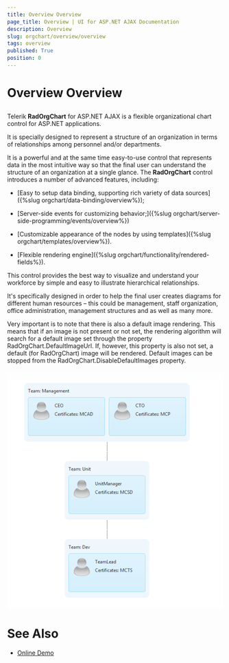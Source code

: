 ```yaml
---
title: Overview Overview
page_title: Overview | UI for ASP.NET AJAX Documentation
description: Overview
slug: orgchart/overview/overview
tags: overview
published: True
position: 0
---
```


# Overview Overview



## 

Telerik __RadOrgChart__ for ASP.NET AJAX is a flexible organizational chart control for ASP.NET applications.

It is specially designed to represent a structure of an organization in terms of relationships among personnel and/or departments.

It is a powerful and at the same time easy-to-use control that represents data in the most intuitive way so that the final user can understand the structure of an organization at a single glance. The __RadOrgChart__ control introduces a number of advanced features, including:

* [Easy to setup data binding, supporting rich variety of data sources]({%slug orgchart/data-binding/overview%});

* [Server-side events for customizing behavior;]({%slug orgchart/server-side-programming/events/overview%})

* [Customizable appearance of the nodes by using templates]({%slug orgchart/templates/overview%}).

* [Flexible rendering engine]({%slug orgchart/functionality/rendered-fields%}).

This control provides the best way to visualize and understand your workforce by simple and easy to illustrate hierarchical relationships.

It's specifically designed in order to help the final user creates diagrams for different human resources – this could be management, staff organization, office administration, management structures and as well as many more.

Very important is to note that there is also a default image rendering. This means that if an image is not present or not set, the rendering algorithm will search for a default image set through the property RadOrgChart.DefaultImageUrl. If, however, this property is also not set, a default (for RadOrgChart) image will be rendered. Default images can be stopped from the RadOrgChart.DisableDefaultImages property.

![Overview](images/radorgchart-overview.png)

# See Also

 * [Online Demo](http://demos.telerik.com/aspnet-ajax/orgchart/examples/overview/defaultcs.aspx)
